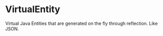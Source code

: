 VirtualEntity
=============

Virtual Java Entities that are generated on the fly through reflection. Like JSON.